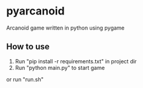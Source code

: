# pyarcanoid
Arcanoid game written in python using pygame

## How to use
1. Run "pip install -r requirements.txt" in project dir
2. Run "python main.py" to start game

or run "run.sh"